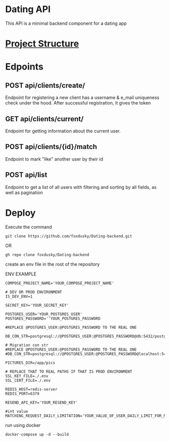 # Dating API

This API is a minimal backend component for a dating app

# [Project Structure](./project-structure.md)

# Edpoints

## POST api/clients/create/

Endpoint for registering a new client has a username & e_mail uniqueness check under the hood. After successful
registration, it gives the token

## GET api/clients/current/

Endpoint for getting information about the current user.

## POST api/clients/{id}/match

Endpoint to mark "like" another user by their id

## POST api/list

Endpoint to get a list of all users with filtering and sorting by all fields, as well as pagination

# Deploy

Execute the command

~~~
git clone https://github.com/foxdusky/Dating-backend.git
~~~

OR

~~~
gh repo clone foxdusky/Dating-backend
~~~

create an env file in the root of the repository

ENV EXAMPLE

~~~
COMPOSE_PROJECT_NAME='YOUR_COMPOSE_PROJECT_NAME'

# DEV OR PROD ENVIRONMENT
IS_DEV_ENV=1

SECRET_KEY='YOUR_SECRET_KEY'

POSTGRES_USER='YOUR_POSTGRES_USER'
POSTGRES_PASSWORD=''YOUR_POSTGRES_PASSWORD

#REPLACE @POSTGRES_USER:@POSTGRES_PASSWORD TO THE REAL ONE

DB_CON_STR=postgresql://@POSTGRES_USER:@POSTGRES_PASSWORD@db:5432/postgres

# Migration con str
#REPLACE @POSTGRES_USER:@POSTGRES_PASSWORD TO THE REAL ONE
#DB_CON_STR=postgresql://@POSTGRES_USER:@POSTGRES_PASSWORD@localhost:5432/postgres

PICTURES_DIR=/app/pics

# REPLACE THAT TO REAL PATHS IF THAT IS PROD ENVIRONMENT
SSL_KEY_FILE=./.env
SSL_CERT_FILE=./.env

REDIS_HOST=redis-server
REDIS_PORT=6379

RESEND_API_KEY='YOUR_RESEND_KEY'

#int value
MATCHING_REQUEST_DAILY_LIMITATION='YOUR_VALUE_OF_USER_DAILY_LIMIT_FOR_MATCHING'

~~~

run using docker

~~~
docker-compose up -d --build
~~~